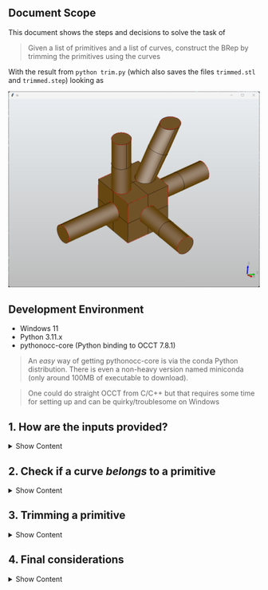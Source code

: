 ## Document Scope

This document shows the steps and decisions to solve the task of 

> Given a list of primitives and a list of curves, construct the BRep by trimming the primitives using the curves

With the result from `python trim.py` (which also saves the files `trimmed.stl` and `trimmed.step`) looking as

![](images/output.png)

## Development Environment

* Windows 11
* Python 3.11.x
* pythonocc-core (Python binding to OCCT 7.8.1)

> An *easy* way of getting pythonocc-core is via the conda Python distribution. There is even a non-heavy version named miniconda (only around 100MB of executable to download).

> One could do straight OCCT from C/C++ but that requires some time for setting up and can be quirky/troublesome on Windows

## 1. How are the inputs provided?
<details><summary>Show Content</summary>

The inputs (primitives and curves) are **two json files**, `surface_info.json` and `topo.json` respectively, which are described as the following

- For the `surface_info.json` each entry has 4 fields (`id`, `type`, `params`, and `err`). The relevant one is the `params` field since it provides the actual geometrical information about the shape of the primitive.
    
    For the purposes of the task the two possible primitives are a <u>plane</u> and a <u>cylinder</u>. For the plane the params field have a normal and a distance (with respect to the origin). For the cylinder the params are its axis, a point on the axis, and the radius.

    > Note that nothing tells us that a vector (either the normal of a plane or the axis of a cylinder) is normalized (length 1) so it is something to not forget down how a solution to the task is constructed

    The `err` field is worth noticing since it represents the tolerance of how each primitve was constructed. It is not the topic of this solution but each primitive comes from fitting a *surface* to a point cloud which an implementation can be seen [here](https://github.com/prs-eth/point2cad/blob/81e15bfa952aee62cf06cdf4b0897c552fe4fb3a/point2cad/fitting_one_surface.py#L4) and its theory is part of the field of 3D reconstruction/Computer Vision where for example the [RANSAC](https://en.wikipedia.org/wiki/Random_sample_consensus) is something to check if you want to understand more about it.

    What is important for the task is that `err` is a good example of *engineering trade-off* since dealing with floating-point precision makes discrepancies between math on paper and math on a computer.

- The `topo.json` contains 2 fields (`curves` and `corners`). The curves is the *relevant* one representing a curve via a list of points and a list of indices into the list of points.

    > Note that nothing tell us about the ordering of the indices for a curve, thus one cannot assume that the list of segments for a curve are one after another.

How about some visualization of these files? Since `pythonocc-core` provides creation of BRep surfaces as well as visualization capabilities one can do simply
```Python
# Show a shape (display_shape) as long is the type of TopoDS_Shape
# Cylinder -> BRepPrimAPI_MakeCylinder().Shape()
# Plane    -> BRepBuilderAPI_MakeFace().Face()
# Edge     -> BRepBuilderAPI_MakeEdge().Edge()
from OCC.Display.SimpleGui import init_display
display, start_display, _, _ = init_display()
display.DisplayShape(display_shape, update=False)
display.FitAll()
start_display()
```

> On Windows the OCCT visualizer opens a window that seems to be empty but as soon one does a click with the mouse the scene will appear, this seems to be a bug in their rendering so don't panic if you don't see anything when running the program

<details><summary>Show Primitives Samples</summary>
    <p align="center">
        <img src="images/sample_cylinder.png" width="45%" />
        <img src="images/sample_plane.png" width="45%" />
    </p>
</details>
<br>
<details><summary>Show Curves</summary>

![](images/curves.png)
</details>

<br>

> If one notices, the curves look no more than line segments and circles. This is important since reduces the complexity of the task (as oposed of having a generic curve betwen any intersection of generic primitives) to have just plane-plane and plane-cylinder types of intersections.

</details>

## 2. Check if a curve *belongs* to a primitive
<details><summary>Show Content</summary>

If one recalls geometry, for two vector $u$, $v$ one can have the equations

$\text{Adjacent Side Lengt}_{uv} = \hat{u}\cdot v$

$\text{Opposite Side Length}_{uv} = ||\hat{u}\times v||$

where $\hat{u} = \frac{u}{||u||}$ (i.e. a normalized vector), and $||\quad||$ is the norm operator (which can be for example in $R^3$, $||u|| = \sqrt{u_x^2 + u_y^2 + u_z^2}$).

> Note that this is why we mentioned is important to notice the input files do not provide normalized vectors, if we simply do the math blindly we will have errors in the algorithm

Thus, the problem to check if a curve is in a plane or in a cylinder transforms to

> For a given point $P$ in the curve, does such point satisfies

$\text{Distance from } P \text{ to plane } = \text{Adjacent Side Length}_{NP} = D\quad D\in(0, \infty)$

$\text{Radius from } P \text{ to cylinder axis } = \text{Opposite Side Length}_{d(P-P_0)} = r^2\quad r\in(0, \infty)$

Where $N$ is the normal of the plane, and $(d, P_0)$ the axis and a point in the axis, respectively, of the cylinder.

> One could ask, how to chose $P$ since we are having a list of points? Technically one can choose any of it, after all any should do satisfy the derived equations. In the provided solution we use the 1st index of the points on the curve, i.e. `curve.points[0]`

More relevant that *how to choose* the point $P$ is that how to know if the curve represents a circle or a line? In this case that is *simple* since the indices of a curve will repeat exactly twice (for all points) if it is a circle (or closed curve to be more generic), or will have two indices that appear only once (which will represent the extremes of that open curve)

In the provided solution this is given by this function
```Python
# For a given curve, if list start_end_points is empty
# it means the curve is closed. On the other hand, if
# it has values those will represent the indices (to curve.points)
# to the start and end of that open curve
def find_start_end_of_curve(curve : Curve):
    count = {}
    for line in curve.lines:
        count[line[0]] = count.get(line[0], 0) + 1
        count[line[1]] = count.get(line[1], 0) + 1
    start_end_points = []
    for index_count in count:
        if count[index_count] == 1:
            start_end_points.append(index_count)
    curve.start_end = start_end_points
```

</details>

## 3. Trimming a primitive
<details><summary>Show Content</summary>

Now we have the tools to make the task. So here are the steps for the algorithm to trim a primitive given a curve
1. Find start and end of a curve (i.e. check if it is an open or closed curve)
2. Find the primitives associated to the curve (i.e. check the math described in section 2)
3. Construct the BRep using the primitives (as well the math) associated from previous step

So what do we mean with step 3? OCCT as mentioned in section 1 provides functionality to construct BRep geometry via the following functions
```Python
BRepBuilderAPI_MakeFace()
BRepPrimAPI_MakeCylinder()
```

But there is a condition, those objects cannot be *endless* (extend forever), i.e. one has to provide arguments that will *clip* (or trim) its geometrical representation. One has to go into the documentation (and by that we mean use for example VSCode to analyze what are the possible arguments of such functions) to understand what can be provided as inputs. Let us put the complete signature of those functions that are being used in this solution
```Python
BRepBuilderAPI_MakeFace(TopoDS_Wire wire)
BRepPrimAPI_MakeCylinder(gp_Ax2 axis, float radius, float height)
```

So now we see that there is information that we are missing or we have to find in order for use to create such objects. 

### Finite Cylinder

First, what is `gp_Ax2`? It is no more an OCCT object that can constructed if a point `gp_Pnt` and a direction `gp_Dir` are provided. This is information we already have directly from reading the `surface_info.json` file, which in the math of section 2 we label as $P_0$ and $d$ respectively.

Second, the radius is also provided directly from the file read, so nothing more than just passing it.

The fun one is how to get the height. The information that we have is a point on the curve (which at this point we know is also in that specific cylinder primitive) $P$, a point in the axis $P0$, and the axis direction $d$. If you go back to section 2 you will notice that the height is no more than
$$
h = |\text{Adjacent Side Length}_{d(P-P_0)}| = |\hat{d}\cdot(P - P_0)|
$$
where $|\quad|$ is the absolute value operator.

<details><summary>Show Trimmed Cylinder (Curve 0)</summary>

![](images/trimmed_cylinder.png)
</details>

### Finite Plane

What is `TopoDS_Wire`? This is no more than a collection of edges (ordered) that will form a boundary (in mesh world we call this wireframe). So how do we find which edges? Do not mistake with the edges from the input file `topo.json`, those are certainly part of a plane but here want to construct the plane that contains such line segment.

What information we have? In this case we know is an open curve so we have the start and end of the line segment, let's call those $P_1$ and $P2$. We also have the normal $N$ of the plane that such line segment lives. So, how about if we get a quad with the following 4 points

$V_1 = o - \frac{w}{2}\hat{d_1} - \frac{h}{2}\hat{d_2}$

$V_2 = o - \frac{w}{2}\hat{d_1} + \frac{h}{2}\hat{d_2}$

$V_3 = o + \frac{w}{2}\hat{d_1} + \frac{h}{2}\hat{d_2}$

$V_4 = o + \frac{w}{2}\hat{d_1} - \frac{h}{2}\hat{d_2}$

for the following values

$o = \frac{P_1 + P_2}{2}, d_1 = P2 - P1, d_2 = d_1\times N, w = h = ||d_1||$

It is a little *verbose* such construction but one wins something with it, the plane will have the line segment as one of its axis so no matter the orientation of the normal plane. This is how the code of this looks in the solution
```Python
def make_plane_with_normal_and_tangent_OCCT(
    normal = [0.0, 0.0, 1.0], 
    origin = [0.0, 0.0, 0.0], 
    tangent = [1.0, 0.0, 0.0], 
    length = 1.0):
    e1 = convert_list_to_vec3_OCCT(tangent).Normalized()
    e2 = e1.Crossed(convert_list_to_vec3_OCCT(normal)).Normalized()
    d1 = multiply_vec3_OCCT_with_scalar(e1, length)
    d2 = multiply_vec3_OCCT_with_scalar(e2, length)
    o = convert_list_to_vec3_OCCT(origin)
    p1 = convert_vec3_OCCT_to_pnt_OCCT(o - d1 - d2)
    p2 = convert_vec3_OCCT_to_pnt_OCCT(o - d1 + d2)
    p3 = convert_vec3_OCCT_to_pnt_OCCT(o + d1 + d2)
    p4 = convert_vec3_OCCT_to_pnt_OCCT(o + d1 - d2)
    edge1 = BRepBuilderAPI_MakeEdge(p1, p2).Edge()
    edge2 = BRepBuilderAPI_MakeEdge(p2, p3).Edge()
    edge3 = BRepBuilderAPI_MakeEdge(p3, p4).Edge()
    edge4 = BRepBuilderAPI_MakeEdge(p4, p1).Edge()
    wire = BRepBuilderAPI_MakeWire(edge1, edge2, edge3, edge4).Wire()
    if LOG_TO_CONSOLE:
        print("\t\tCreating plane BRep with (normal and tangent)")
        print("\t\t\tp1 : ", make_pnt_OCCT_to_string(p1))
        print("\t\t\tp2 : ", make_pnt_OCCT_to_string(p2))
        print("\t\t\tp3 : ", make_pnt_OCCT_to_string(p3))
        print("\t\t\tp4 : ", make_pnt_OCCT_to_string(p4))
    return BRepBuilderAPI_MakeFace(wire).Face()
```
<details><summary>Show Trimmed Plane(s) (Curve 2)</summary>

![](images/trimmed_planes.png)

</details>

### Other Geometries

There are other geometries to consider when doing the trimming

> We got by default the caps of a cylinder but what if the plane that was cutting a cylinder were not aligned (the plane normal and the cylinder direction)? In this case this solution what it does is to find the caps at each ends of the *truncated* cylinder and do an operation called **loft** which joins both faces into a solid

> The line segments do intersect to form corners, which means we have to make a way of given a list of our finite planes (quads) that are in the same plane to find their common regions. The solution here uses the boolean operation `BRepAlgoAPI_Common` to find such common regions.

> There is even the situation that a curve has 3 primitives associated. This is odd but it turns out primitives 4 and 6 are *almost* the same, take a look at the following output from the input files

<p align="center">
  <img src="images/data_input.png" alt="Centered Image">
</p>

>Thus one can see that those values for radius and direction are almost the same. This is a topic of cleaning the input data but outside of the scope the task at hand. What the solution does is to compromise and just take one of the cylinders to make the trimming.


</details>

## 4. Final considerations
<details><summary>Show Content</summary>

Although the provided solution is quite *robust* by no means is neither generic or perfect. Thus, this section is a list of *improvements* that would make the provided code better

- Since the beginning we only considered two primitives, plane and cylinder. This can be extended to any other surface as long one is able to describe it via a an equation of the kind $f(x, y) = 0$.

- The curves for the intersections with a cylinder type were *purposely a circle* but those are not the only possibilities when dealing with cylinders. As the matter of fact, there is the simple extension of an ellipse (where the circle is the one case), when the cylinder axis and the plane normal are not parallel, which is a case partially covered by the solution. If you zoom in the cylinders that have a slanted face cut you will notice that such face and the curve do not match (as opposed to when the face is not slanted). Moreover, the intersection of two cylinders is a type of curve that is not present in the `topo.json` file since those curves are more complex.

- We never use the `corners` information. Initially these points look *useless* but the way of finding the intersections of all possible surfaces on a given plane (for our case 4 faces at a time) using its normal as a hash for a hash-table is not unique since planes without a given point int it (commonly its origin) are not unique. One solution is to extend the hash to use also a corner point which *should* make unique those values and thus we will not have to rely on *manually* select the indices that represent a line from the `curves` list.

</details>
